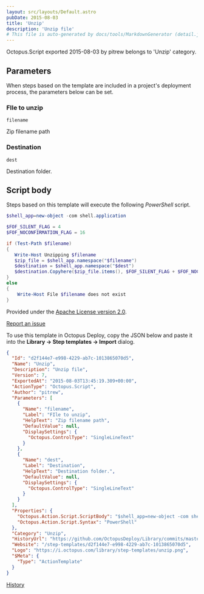 ```yaml
---
layout: src/layouts/Default.astro
pubDate: 2015-08-03
title: 'Unzip'
description: 'Unzip file'
# This file is auto-generated by docs/tools/MarkdownGenerator (detail.js)
---
```


Octopus.Script exported 2015-08-03 by pitrew belongs to 'Unzip' category.

## Parameters

When steps based on the template are included in a project's deployment process, the parameters below can be set.


<div class="param">

### FIle to unzip

`filename`

Zip filename path

</div>
        
<div class="param">

### Destination

`dest`

Destination folder.

</div>
        

## Script body

Steps based on this template will execute the following *PowerShell* script.

```PowerShell
$shell_app=new-object -com shell.application

$FOF_SILENT_FLAG = 4
$FOF_NOCONFIRMATION_FLAG = 16

if (Test-Path $filename)
{
   Write-Host Unzipping $filename
   $zip_file = $shell_app.namespace("$filename")
   $destination = $shell_app.namespace("$dest")
   $destination.Copyhere($zip_file.items(), $FOF_SILENT_FLAG + $FOF_NOCONFIRMATION_FLAG)
}
else
{
    Write-Host File $filename does not exist
}

```

Provided under the [Apache License version 2.0](https://github.com/OctopusDeploy/Library/blob/master/LICENSE.txt).

[Report an issue](https://github.com/OctopusDeploy/Library/issues/new?assignees=&labels=&projects=&template=bug-report.yml&title=Issue%20with%20Unzip&step-template=Unzip)

<div class="get-json">

To use this template in Octopus Deploy, copy the JSON below and paste it into the **Library → Step templates → Import** dialog.

```json
{
  "Id": "d2f144e7-e998-4229-ab7c-1013865070d5",
  "Name": "Unzip",
  "Description": "Unzip file",
  "Version": 7,
  "ExportedAt": "2015-08-03T13:45:19.309+00:00",
  "ActionType": "Octopus.Script",
  "Author": "pitrew",
  "Parameters": [
    {
      "Name": "filename",
      "Label": "FIle to unzip",
      "HelpText": "Zip filename path",
      "DefaultValue": null,
      "DisplaySettings": {
        "Octopus.ControlType": "SingleLineText"
      }
    },
    {
      "Name": "dest",
      "Label": "Destination",
      "HelpText": "Destination folder.",
      "DefaultValue": null,
      "DisplaySettings": {
        "Octopus.ControlType": "SingleLineText"
      }
    }
  ],
  "Properties": {
    "Octopus.Action.Script.ScriptBody": "$shell_app=new-object -com shell.application\n\n$FOF_SILENT_FLAG = 4\n$FOF_NOCONFIRMATION_FLAG = 16\n\nif (Test-Path $filename)\n{\n   Write-Host Unzipping $filename\n   $zip_file = $shell_app.namespace(\"$filename\")\n   $destination = $shell_app.namespace(\"$dest\")\n   $destination.Copyhere($zip_file.items(), $FOF_SILENT_FLAG + $FOF_NOCONFIRMATION_FLAG)\n}\nelse\n{\n    Write-Host File $filename does not exist\n}\n",
    "Octopus.Action.Script.Syntax": "PowerShell"
  },
  "Category": "Unzip",
  "HistoryUrl": "https://github.com/OctopusDeploy/Library/commits/master/step-templates//opt/buildagent/work/75443764cd38076d/step-templates/unzip.json",
  "Website": "/step-templates/d2f144e7-e998-4229-ab7c-1013865070d5",
  "Logo": "https://i.octopus.com/library/step-templates/unzip.png",
  "$Meta": {
    "Type": "ActionTemplate"
  }
}
```

[History](https://github.com/OctopusDeploy/Library/commits/master/step-templates/https://github.com/OctopusDeploy/Library/commits/master/step-templates//opt/buildagent/work/75443764cd38076d/step-templates/unzip.json)

</div>
